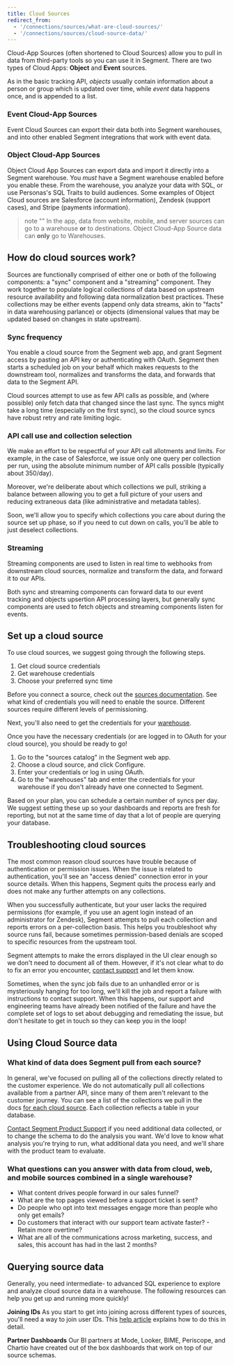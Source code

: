 ```yaml
---
title: Cloud Sources
redirect_from:
  - '/connections/sources/what-are-cloud-sources/'
  - '/connections/sources/cloud-source-data/'
---
```


Cloud-App Sources (often shortened to Cloud Sources) allow you to pull in data from third-party tools so you can use it in Segment. There are two types of Cloud Apps: **Object** and **Event** sources.

As in the basic tracking API, _objects_ usually contain information about a person or group which is updated over time, while _event_ data happens once, and is appended to a list.

### Event Cloud-App Sources

Event Cloud Sources can export their data both into Segment warehouses, and into other enabled Segment integrations that work with event data.

### Object Cloud-App Sources

Object Cloud App Sources can export data and import it directly into a Segment warehouse. You *must* have a Segment warehouse enabled before you enable these. From the warehouse, you analyze your data with SQL, or use Personas's SQL Traits to build audiences. Some examples of Object Cloud sources are Salesforce (account information), Zendesk (support cases), and Stripe (payments information).


> note ""
> In the app, data from website, mobile, and server sources can go to a warehouse **or** to destinations. Object Cloud-App Source data can **only** go to Warehouses.


## How do cloud sources work?

Sources are functionally comprised of either one or both of the following components: a "sync" component and a "streaming" component. They work together to populate logical collections of data based on upstream resource availability and following data normalization best practices. These collections may be either events (append only data streams, akin to "facts" in data warehousing parlance) or objects (dimensional values that may be updated based on changes in state upstream).

### Sync frequency

You enable a cloud source from the Segment web app, and grant Segment access by pasting an API key or authenticating with OAuth. Segment then starts a scheduled job on your behalf which makes requests to the downstream tool, normalizes and transforms the data, and forwards that data to the Segment API.

Cloud sources attempt to use as few API calls as possible, and (where possible) only fetch data that changed since the last sync. The syncs might take a long time (especially on the first sync), so the cloud source syncs have robust retry and rate limiting logic.

### API call use and collection selection

We make an effort to be respectful of your API call allotments and limits. For example, in the case of Salesforce, we issue only one query per collection per run, using the absolute minimum number of API calls possible (typically about 350/day).

Moreover, we're deliberate about which collections we pull, striking a balance between allowing you to get a full picture of your users and reducing extraneous data (like administrative and metadata tables).

Soon, we'll allow you to specify which collections you care about during the source set up phase, so if you need to cut down on calls, you'll be able to just deselect collections.

### Streaming

Streaming components are used to listen in real time to webhooks from downstream cloud sources, normalize and transform the data, and forward it to our APIs.

Both sync and streaming components can forward data to our event tracking and objects upsertion API processing layers, but generally sync components are used to fetch objects and streaming components listen for events.


## Set up a cloud source

To use cloud sources, we suggest going through the following steps.

1.  Get cloud source credentials
2.  Get warehouse credentials
3.  Choose your preferred sync time

Before you connect a source, check out the [sources documentation](/docs/connections/sources/). See what kind of credentials you will need to enable the source. Different sources require different levels of permissioning.

Next, you'll also need to get the credentials for your [warehouse](/docs/connections/storage/catalog/).

Once you have the necessary credentials (or are logged in to OAuth for your cloud source), you should be ready to go!

1. Go to the "sources catalog" in the Segment web app.
2. Choose a cloud source, and click Configure.
3. Enter your credentials or log in using OAuth.
4. Go to the "warehouses" tab and enter the credentials for your warehouse if you don't already have one connected to Segment.

Based on your plan, you can schedule a certain number of syncs per day. We suggest setting these up so your dashboards and reports are fresh for reporting, but not at the same time of day that a lot of people are querying your database.

## Troubleshooting cloud sources

The most common reason cloud sources have trouble because of authentication or permission issues. When the issue is related to authentication, you'll see an "access denied" connection error in your source details. When this happens, Segment quits the process early and does not make any further attempts on any collections.

When you successfully authenticate, but your user lacks the required permissions (for example, if you use an agent login instead of an administrator for Zendesk), Segment attempts to pull each collection and reports errors on a per-collection basis. This helps you troubleshoot why source runs fail, because sometimes permission-based denials are scoped to specific resources from the upstream tool.

Segment attempts to make the errors displayed in the UI clear enough so we don't need to document all of them. However, if it's not clear what to do to fix an error you encounter, [contact support](https://segment.com/help/contact/) and let them know.

Sometimes, when the sync job fails due to an unhandled error or is mysteriously hanging for too long, we'll kill the job and report a failure with instructions to contact support. When this happens, our support and engineering teams have already been notified of the failure and have the complete set of logs to set about debugging and remediating the issue, but  don't hesitate to get in touch so they can keep you in the loop!


## Using Cloud Source data

### What kind of data does Segment pull from each source?

In general, we've focused on pulling all of the collections directly related to the customer experience. We do not automatically pull all collections available from a partner API, since many of them aren't relevant to the customer journey. You can see a list of the collections we pull in the docs [for each cloud source](/docs/connections/sources/catalog/#cloud-apps). Each collection reflects a table in your database.

[Contact Segment Product Support](https://segment.com/help/contact) if you need additional data collected, or to change the schema to do the analysis you want. We'd love to know what analysis you're trying to run, what additional data you need, and we'll share with the product team to evaluate.

### What questions can you answer with data from cloud, web, and mobile sources combined in a single warehouse?

- What content drives people forward in our sales funnel?
- What are the top pages viewed before a support ticket is sent?
- Do people who opt into text messages engage more than people who only get emails?
- Do customers that interact with our support team activate faster? - Retain more overtime?
- What are all of the communications across marketing, success, and sales, this account has had in the last 2 months?

## Querying source data

Generally, you need intermediate- to advanced SQL experience to explore and analyze cloud source data in a warehouse. The following resources can help you get up and running more quickly!

<!-- LR 4.20.2020 I think these have been missing for a long time. :(
**Entity Relationship Diagrams** The links to the ER (entity relationship) diagrams [in the documentation](/docs/connections/sources/#cloud-app) will really help you fast track your queries. They show the relationship between each table in a particular source, and how each table can be joined based on particular keys. -->

**Joining IDs** As you start to get into joining across different types of sources, you'll need a way to join user IDs. This [help article](/docs/guides/how-to-guides/join-user-profiles/) explains how to do this in detail.

<!-- LR 7.8.2020 - Community shut down pending ??? so hiding this for now **Getting Started Queries** We've created a number of queries for common use cases to help you get started – you can copy and paste them to start querying your data. Find them in the Warehouse section of the [Segment Community](https://segment.forumbee.com/category/warehouses).-->

**Partner Dashboards** Our BI partners at Mode, Looker, BIME, Periscope, and Chartio have created out of the box dashboards that work on top of our source schemas.
